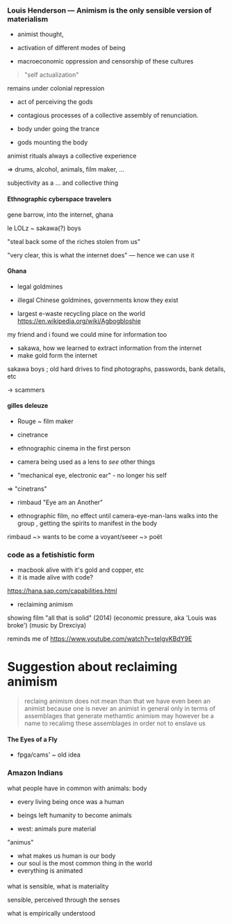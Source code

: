 ### Louis Henderson — Animism is the only sensible version of materialism

- animist thought,

- activation of different modes of being

- macroeconomic oppression and censorship of these cultures

> "self actualization"

remains under colonial repression

- act of perceiving the gods
- contagious processes of a collective assembly of renunciation.

- body under going the trance
- gods mounting the body


animist rituals always a collective experience

=> drums, alcohol, animals, film maker, ...

subjectivity as a ... and collective thing

#### Ethnographic cyberspace travelers

gene barrow, into the internet, ghana

le LOLz ~ sakawa(?) boys

"steal back some of the riches stolen from us"

"very clear, this is what the internet does" — hence we can use it

#### Ghana

- legal goldmines
- illegal Chinese goldmines, governments know they exist

- largest e-waste recycling place on the world
https://en.wikipedia.org/wiki/Agbogbloshie

my friend and i found we could mine for information too

- sakawa, how we learned to extract information from the internet
- make gold form the internet

sakawa boys ; old hard drives to find photographs, passwords, bank details, etc

-> scammers

#### gilles deleuze

- Rouge ~ film maker

- cinetrance
- ethnographic cinema in the first person

- camera being used as a lens to *see* other things

- "mechanical eye, electronic ear" - no longer his self

=> "cinetrans"

- rimbaud "Eye am an Another"

- ethnographic film, no effect until camera-eye-man-lans walks into the group , getting the spirits to manifest in the body

rimbaud ~> wants to be come a voyant/seeer ~> poët

### code as a fetishistic form

- macbook alive with it's gold and copper, etc
- it is made alive with code?

https://hana.sap.com/capabilities.html

- reclaiming animism

showing film  "all that is solid" (2014)
(economic pressure, aka 'Louis was broke')
(music by Drexciya)

reminds me of
https://www.youtube.com/watch?v=telgvKBdY9E

# Suggestion about reclaiming animism

> reclaing animism does not mean than that we have even been an animist
> because one is never an animist in general
> only in terms of assemblages that generate methamtic
> animism may however be a name to recalimg these assemblages
> in order not to enslave us


#### The Eyes of a Fly

- fpga/cams' ~ old idea


### Amazon Indians


what people have in common with animals: body

- every living being once was a human
- beings left humanity to become animals

- west: animals pure material

"animus"

- what makes us human is our body
- our soul is the most common thing in the world
- everything is animated

#### 

what is sensible, what is materiality

sensible, perceived through the senses

what is empirically understood
